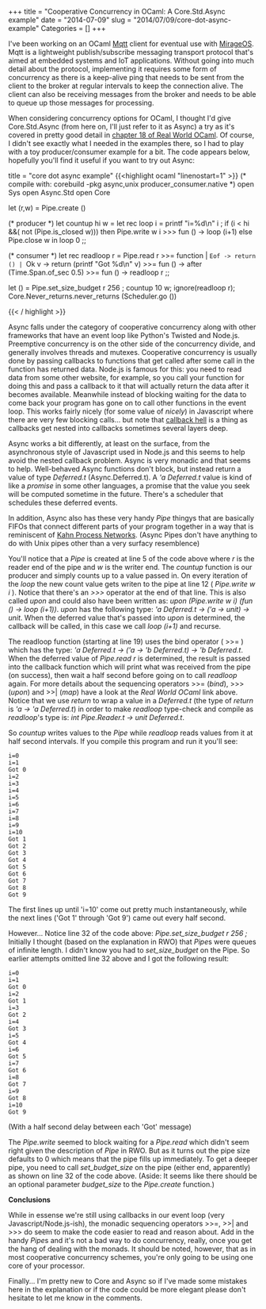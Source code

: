 +++
title = "Cooperative Concurrency in OCaml: A Core.Std.Async example"
date = "2014-07-09"
slug = "2014/07/09/core-dot-async-example"
Categories = []
+++

I've been working on an OCaml [Mqtt](http://mqtt.org/) client for eventual use with [MirageOS](http://mirageos.org/). Mqtt is a lightweight publish/subscribe messaging transport protocol that's aimed at embedded systems and IoT applications. Without going into much detail about the protocol, implementing it requires some form of concurrency as there is a keep-alive ping that needs to be sent from the client to the broker at regular intervals to keep the connection alive. The client can also be receiving messages from the broker and needs to be able to queue up those messages for processing. 

When considering concurrency options for OCaml, I thought I'd give Core.Std.Async (from here on, I'll just refer to it as Async) a try as it's covered in pretty good detail in [chapter 18 of Real World OCaml](https://realworldocaml.org/v1/en/html/concurrent-programming-with-async.html). Of course, I didn't see exactly what I needed in the examples there, so I had to play with a toy producer/consumer example for a bit. The code appears below, hopefully you'll find it useful if you want to try out Async:

title = "core dot async example"
{{<highlight ocaml "linenostart=1" >}}
(* compile with:
   corebuild -pkg async,unix  producer_consumer.native
*)
open Sys
open Async.Std
open Core
 
let (r,w) = Pipe.create () 
 
(* producer *)
let countup hi w =
  let rec loop i = 
    printf "i=%d\n" i ;
    if (i < hi &&( not (Pipe.is_closed w))) then 
       Pipe.write w i >>>
       fun () -> loop (i+1)
     else Pipe.close w
  in 
  loop 0 ;;
 
(* consumer *)
let rec readloop r = 
  Pipe.read r >>=
  function
  | `Eof -> return ()
  | `Ok v -> return (printf "Got %d\n" v) >>=
             fun () -> after (Time.Span.of_sec 0.5) >>=
             fun () -> readloop r  ;;
 
 
let () =
  Pipe.set_size_budget r 256  ;
  countup 10 w;
  ignore(readloop r);
  Core.Never_returns.never_returns (Scheduler.go ()) 

{{< / highlight >}}

Async falls under the category of cooperative concurrency along with other frameworks that have an event loop like Python's Twisted and Node.js. Preemptive concurrency is on the other side of the concurrency divide, and generally involves threads and mutexes. Cooperative concurrency is usually done by passing callbacks to functions that get called after some call in the function has returned data. Node.js is famous for this: you need to read data from some other website, for example, so you call your function for doing this and pass a callback to it that will actually return the data after it becomes available. Meanwhile instead of blocking waiting for the data to come back your program has gone on to call other functions in the event loop. This works fairly nicely (for some value of *nicely*) in Javascript where there are very few blocking calls... but note that [callback hell](http://callbackhell.com/) is a thing as callbacks get nested into callbacks sometimes several layers deep.

Async works a bit differently, at least on the surface, from the asynchronous style of Javascript used in Node.js and this seems to help avoid the nested callback problem. Async is very monadic and that seems to help. Well-behaved Async functions don't block, but instead return a value of type *Deferred.t* (Async.Deferred.t). A *'a Deferred.t* value is kind of like a *promise* in some other languages, a promise that the value you seek will be computed sometime in the future. There's a scheduler that schedules these deferred events. 

In addition, Async also has these very handy *Pipe* thingys that are basically FIFOs that connect different parts of your program together in a way that is reminiscent of [Kahn Process Networks](http://en.wikipedia.org/wiki/Kahn_process_networks). (Async Pipes don't have anything to do with Unix pipes other than a very surfacy resemblence)

You'll notice that a *Pipe* is created at line 5 of the code above where *r* is the reader end of the pipe and *w* is the writer end. The *countup* function is our producer and simply counts up to a value passed in. On every iteration of the *loop* the new count value gets writen to the pipe at line 12 ( *Pipe.write w i* ). Notice that there's an *>>>* operator at the end of that line. This is also called *upon* and could also have been written as: *upon (Pipe.write w i) (fun () -> loop (i+1))*. *upon* has the following type: *'a Deferred.t -> ('a -> unit) -> unit*.  When the deferred value that's passed into *upon* is determined, the callback will be called, in this case we call *loop (i+1)* and recurse. 

The readloop function (starting at line 19) uses the bind operator ( >>= ) which has the type: *'a Deferred.t -> ('a -> 'b Deferred.t) -> 'b Deferred.t*. When the deferred value of *Pipe.read r*  is determined, the result is passed into the callback function which will print what was received from the pipe (on success), then wait a half second before going on to call *readloop* again. For more details about the sequencing operators >>= (*bind*), >>> (*upon*) and >>| (*map*) have a look at the *Real World OCaml* link above. Notice that we use *return* to wrap a value in a 
*Deferred.t* (the type of *return* is *'a -> 'a Deferred.t*) in order to make *readloop* type-check and compile as *readloop*'s type is: *int Pipe.Reader.t -> unit Deferred.t*.

So *countup* writes values to the *Pipe* while *readloop* reads values from it at half second intervals. If you compile this program and run it you'll see:

    i=0
    i=1
    Got 0
    i=2
    i=3
    i=4
    i=5
    i=6
    i=7
    i=8
    i=9
    i=10
    Got 1
    Got 2
    Got 3
    Got 4
    Got 5
    Got 6
    Got 7
    Got 8
    Got 9

The first lines up until 'i=10' come out pretty much instantaneously, while the next lines ('Got 1' through 'Got 9') came out every half second.

However... Notice line 32 of the code above: *Pipe.set_size_budget r 256  ;*
Initially I thought (based on the explanation in RWO) that *Pipe*s were queues of infinite length. I didn't know you had to *set_size_budget* on the Pipe. So earlier attempts omitted line 32 above and I got the following result:

    i=0
    i=1
    Got 0
    i=2
    Got 1
    i=3
    Got 2
    i=4
    Got 3
    i=5
    Got 4
    i=6
    Got 5
    i=7
    Got 6
    i=8
    Got 7
    i=9
    Got 8
    i=10
    Got 9

(With a half second delay between each 'Got' message)

The *Pipe.write* seemed to block waiting for a *Pipe.read* which didn't seem right given the description of *Pipe* in RWO. But as it turns out the pipe size defaults to 0 which means that the pipe fills up immediately. To get a deeper pipe, you need to call *set_budget_size* on the pipe (either end, apparently) as shown on line 32 of the code above. (Aside: It seems like there should be an optional parameter *budget_size* to the *Pipe.create* function.)

**Conclusions**

While in essense we're still using callbacks in our event loop (very Javascript/Node.js-ish), the monadic sequencing operators >>=, >>| and >>> do seem to make the code easier to read and reason about. Add in the handy *Pipe*s and it's not a bad way to do concurrency, really, once you get the hang of dealing with the monads. It should be noted, however, that as in most cooperative concurrency schemes, you're only going to be using one core of your processor.

Finally... I'm pretty new to Core and Async so if I've made some mistakes here in the explanation or if the code could be more elegant please don't hesitate to let me know in the comments.


 




  
